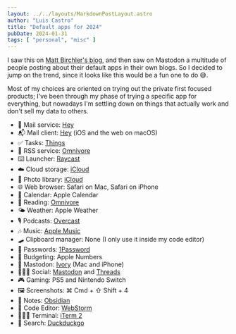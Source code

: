 ```yaml
---
layout: ../../layouts/MarkdownPostLayout.astro
author: "Luis Castro"
title: "Default apps for 2024"
pubDate: 2024-01-31
tags: [ "personal", "misc" ]
---
```


I saw this on [Matt Birchler's blog](https://birchtree.me/blog/my-default-apps-at-the-end-of-2023/), and then saw on
Mastodon a multitude of people posting about their default apps in their own blogs. So I decided to jump on the trend,
since it looks like this would be a fun one to do 😅.

Most of my choices are oriented on trying out the private first focused products; I've been through my phase of trying a
specific app for everything, but nowadays I'm settling down on things that actually work and don't sell my data to others.

- 📧 Mail service: [Hey](https://www.hey.com)
- 📬 Mail client: [Hey](https://www.hey.com) (iOS and the web on macOS)
- ✅ Tasks: [Things](https://culturedcode.com/things/)
- 📰 RSS service: [Omnivore](https://omnivore.app)
- ⌨️ Launcher: [Raycast](https://www.raycast.com)
- ☁️ Cloud storage: [iCloud](https://www.icloud.com)
- 🌅 Photo library: [iCloud](https://www.icloud.com)
- 🌐 Web browser: Safari on Mac, Safari on iPhone
- 📆 Calendar: Apple Calendar
- 📖 Reading: [Omnivore](https://omnivore.app)
- 🌤️ Weather: Apple Weather
- 🎙️ Podcasts: [Overcast](https://overcast.fm)
- 🎶 Music: [Apple Music](https://music.apple.com/us/browse)
- 🛹 Clipboard manager: None (I only use it inside my code editor)
- 🔐 Passwords: [1Password](https://1password.com)
- 💸 Budgeting: Apple Numbers
- 🐘 Mastodon: [Ivory](https://tapbots.com/ivory/) (Mac and iPhone)
- 💁🏻‍♂️ Social: [Mastodon](https://mastodon.social/@castrolem) and [Threads](https://www.threads.net/@castrolem)
- 🎮 Gaming: PS5 and Nintendo Switch
- 🖼️ Screenshots: ⌘ Cmd + ⇧ Shift + 4
- 📝 Notes: [Obsidian](https://obsidian.md)
- 🧮 Code Editor: [WebStorm](https://www.jetbrains.com/webstorm/)
- 👨🏻‍💻 Terminal: [iTerm 2](https://iterm2.com)
- 🔎 Search: [Duckduckgo](https://duckduckgo.com)